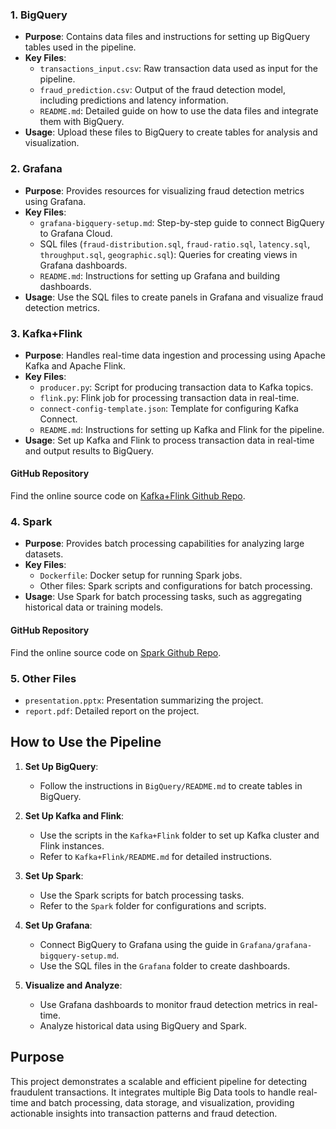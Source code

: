 
### 1. **BigQuery**
   - **Purpose**: Contains data files and instructions for setting up BigQuery tables used in the pipeline.
   - **Key Files**:
     - `transactions_input.csv`: Raw transaction data used as input for the pipeline.
     - `fraud_prediction.csv`: Output of the fraud detection model, including predictions and latency information.
     - `README.md`: Detailed guide on how to use the data files and integrate them with BigQuery.
   - **Usage**: Upload these files to BigQuery to create tables for analysis and visualization.

### 2. **Grafana**
   - **Purpose**: Provides resources for visualizing fraud detection metrics using Grafana.
   - **Key Files**:
     - `grafana-bigquery-setup.md`: Step-by-step guide to connect BigQuery to Grafana Cloud.
     - SQL files (`fraud-distribution.sql`, `fraud-ratio.sql`, `latency.sql`, `throughput.sql`, `geographic.sql`): Queries for creating views in Grafana dashboards.
     - `README.md`: Instructions for setting up Grafana and building dashboards.
   - **Usage**: Use the SQL files to create panels in Grafana and visualize fraud detection metrics.

### 3. **Kafka+Flink**
   - **Purpose**: Handles real-time data ingestion and processing using Apache Kafka and Apache Flink.
   - **Key Files**:
     - `producer.py`: Script for producing transaction data to Kafka topics.
     - `flink.py`: Flink job for processing transaction data in real-time.
     - `connect-config-template.json`: Template for configuring Kafka Connect.
     - `README.md`: Instructions for setting up Kafka and Flink for the pipeline.
   - **Usage**: Set up Kafka and Flink to process transaction data in real-time and output results to BigQuery.

#### GitHub Repository
Find the online source code on [Kafka+Flink Github Repo](https://github.com/nvt18624/Bigdata).

### 4. **Spark**
   - **Purpose**: Provides batch processing capabilities for analyzing large datasets.
   - **Key Files**:
     - `Dockerfile`: Docker setup for running Spark jobs.
     - Other files: Spark scripts and configurations for batch processing.
   - **Usage**: Use Spark for batch processing tasks, such as aggregating historical data or training models.

#### GitHub Repository
Find the online source code on [Spark Github Repo](https://github.com/png261/spark-kafka-bigquery).


### 5. **Other Files**
   - `presentation.pptx`: Presentation summarizing the project.
   - `report.pdf`: Detailed report on the project.

## How to Use the Pipeline

1. **Set Up BigQuery**:
   - Follow the instructions in `BigQuery/README.md` to create tables in BigQuery.

2. **Set Up Kafka and Flink**:
   - Use the scripts in the `Kafka+Flink` folder to set up Kafka cluster and Flink instances.
   - Refer to `Kafka+Flink/README.md` for detailed instructions.

3. **Set Up Spark**:
   - Use the Spark scripts for batch processing tasks.
   - Refer to the `Spark` folder for configurations and scripts.

4. **Set Up Grafana**:
   - Connect BigQuery to Grafana using the guide in `Grafana/grafana-bigquery-setup.md`.
   - Use the SQL files in the `Grafana` folder to create dashboards.

5. **Visualize and Analyze**:
   - Use Grafana dashboards to monitor fraud detection metrics in real-time.
   - Analyze historical data using BigQuery and Spark.

## Purpose

This project demonstrates a scalable and efficient pipeline for detecting fraudulent transactions. It integrates multiple Big Data tools to handle real-time and batch processing, data storage, and visualization, providing actionable insights into transaction patterns and fraud detection.